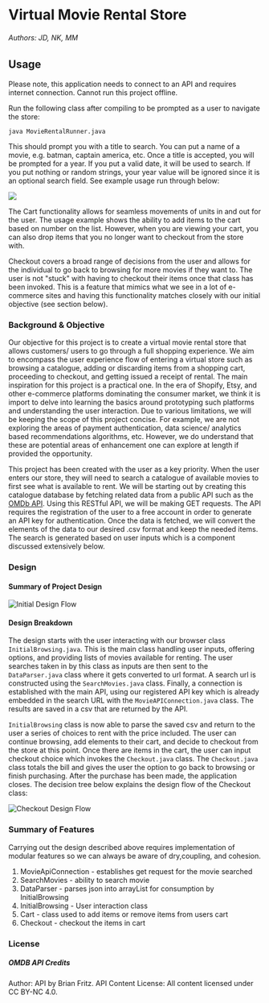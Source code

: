 # Virtual Movie Rental Store
 
###### Authors: JD, NK, MM
 
## Usage

Please note, this application needs to connect to an API and requires internet connection. Cannot run this project offline.
 
Run the following class after compiling to be prompted as a user to navigate the store:
 
```java MovieRentalRunner.java```
 
This should prompt you with a title to search. You can put a name of a movie, e.g. batman, captain america, etc. Once a title is accepted, you will be prompted for a year. If you put a valid date, it will be used to search. If you put nothing or random strings, your year value will be ignored since it is an optional search field. See example usage run through below:
 
![](functionality.gif)
 
The Cart functionality allows for seamless movements of units in and out for the user. The usage example shows the ability to add items to the cart based on number on the list. However, when you are viewing your cart, you can also drop items that you no longer want to checkout from the store with.
 
Checkout covers a broad range of decisions from the user and allows for the individual to go back to browsing for more movies if they want to. The user is not "stuck" with having to checkout their items once that class has been invoked. This is a feature that mimics what we see in a lot of e-commerce sites and having this functionality matches closely with our initial objective (see section below).
 
### Background & Objective
 
Our objective for this project is to create a virtual movie rental store that allows customers/ users to go through a full shopping experience. We aim to encompass the user experience flow of entering a virtual store such as browsing a catalogue, adding or discarding items from a shopping cart, proceeding to checkout, and getting issued a receipt of rental. The main inspiration for this project is a practical one. In the era of Shopify, Etsy, and other e-commerce platforms dominating the consumer market, we think it is import to delve into learning the basics around prototyping such platforms and understanding the user interaction. Due to various limitations, we will be keeping the scope of this project concise.  For example, we are not exploring the areas of payment authentication, data science/ analytics based recommendations algorithms, etc. However, we do understand that these are potential areas of enhancement one can explore at length if provided the opportunity.
 
This project has been created with the user as a key priority. When the user enters our store, they will need to search a catalogue of available movies to first see what is available to rent. We will be starting out by creating this catalogue database by fetching related data from a public API such as the [OMDb API](https://www.omdbapi.com/). Using this RESTful API, we will be making GET requests. The API requires the registration of the user to a free account in order to generate an API key for authentication. Once the data is fetched, we will convert the elements of the data to our desired .csv format and keep the needed items. The search is generated based on user inputs which is a component discussed extensively below.
 
### Design

#### Summary of Project Design
 
![Initial Design Flow](submission.png)

#### Design Breakdown 

The design starts with the user interacting with our browser class ```InitialBrowsing.java```. This is the main class handling user inputs, offering options, and providing lists of movies available for renting. The user searches taken in by this class as inputs are then sent to the ```DataParser.java``` class where it gets converted to url format. A search url is constructed using the ```SearchMovies.java``` class. Finally, a connection is established with the main API, using our registered API key which is already embedded in the search URL with the ```MovieAPIConnection.java``` class. The results are saved in a csv that are returned by the API.
 
```InitialBrowsing``` class is now able to parse the saved csv and return to the user a series of choices to rent with the price included. The user can continue browsing, add elements to their cart, and decide to checkout from the store at this point. Once there are items in the cart, the user can input checkout choice which invokes the ```Checkout.java``` class. The ```Checkout.java``` class totals the bill and gives the user the option to go back to browsing or finish purchasing. After the purchase has been made, the application closes. The decision tree below explains the design flow of the Checkout class:

![Checkout Design Flow](CheckoutDT.png)

 
### Summary of Features
 
Carrying out the design described above requires implementation of modular features so we can always be aware of dry,coupling, and cohesion.
 
1. MovieApiConnection - establishes get request for the movie searched
2. SearchMovies - ability to search movie
3. DataParser - parses json into arrayList for consumption by InitialBrowsing
4. InitialBrowsing - User interaction class
5. Cart - class used to add items or remove items from users cart
6. Checkout - checkout the items in cart
 
### License
 
##### OMDB API Credits
Author: API by Brian Fritz.
API Content License: All content licensed under CC BY-NC 4.0.
 
 
 
 

